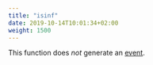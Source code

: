 ```yaml
---
title: "isinf"
date: 2019-10-14T10:01:34+02:00
weight: 1500
---
```


This function does *not* generate an [event](../../events).

